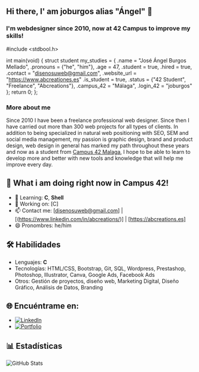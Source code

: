 ## Hi there, I' am joburgos alias "Ángel" 👋
<h3>I'm webdesigner since 2010, now at 42 Campus to improve my skills!</h3>

#include <stdbool.h>
    
int main(void)
{
    struct student my_studies = {
        .name = "José Ángel Burgos Mellado",
        .pronouns = {"he", "him"},
        .age = 47,
        .student = true,
        .hired = true,
        .contact = "disenosuweb@gmail.com",
        .website_url = "https://www.abcreationes.es"
        .is_student = true,
        .status = {"42 Student", "Freelance", "Abcreations"},
        .campus_42 = "Málaga",
        .login_42 = "joburgos"
     };
    return 0;
};


<h3>More about me</h3>
<p>Since 2010 I have been a freelance professional web designer. Since then I have carried out more than 300 web projects for all types of clients. In addition to being specialized in natural web positioning with SEO, SEM and social media management, my passion is graphic design, brand and product design, web design in general has marked my path throughout these years and now as a student from <a href="http://42malaga.com/" rel="nofollow">Campus 42 Malaga</a>, I hope to be able to learn to develop more and better with new tools and knowledge that will help me improve every day.</p>


## 🚀 What i am doing right now in Campus 42!
- 🌱 Learning: **C**, **Shell**
- 💼 Working on: [C]
- 📫 Contact me: [disenosuweb@gmail.com] | [(https://www.linkedin.com/in/abcreations/)] | [https://abcreations.es]
- 😄 Pronombres: he/him

## 🛠️ Habilidades
- Lenguajes: **C**
- Tecnologías: HTML/CSS, Bootstrap, Git, SQL, Wordpress, Prestashop, Photoshop, Illustrator, Canva, Google Ads, Facebook Ads
- Otros: Gestión de proyectos, diseño web, Marketing Digital, Diseño Gráfico, Análisis de Datos, Branding

## 🌐 Encuéntrame en:
- [![LinkedIn](https://img.shields.io/badge/-LinkedIn-blue?style=flat-square&logo=LinkedIn&logoColor=white)](https://linkedin.com/in/abcreations)
- [![Portfolio](https://img.shields.io/badge/-Portfolio-black?style=flat-square&logo=github)]([https://tusitio.com](https://www.abcreations.es/portfolio/))

## 📊 Estadísticas
![GitHub Stats](https://github-readme-stats.vercel.app/api?username=joburgos77&show_icons=true&theme=radical)


